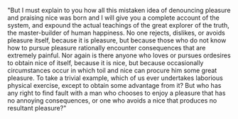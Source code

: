 "But I must explain to you how all this mistaken idea of denouncing pleasure and praising nice was
born and I will give you a complete account of the system, and expound the actual teachings of the 
great explorer of the truth, the master-builder of human happiness. No one rejects, dislikes, 
or avoids pleasure itself, because it is pleasure, but because those who do not know how to pursue
pleasure rationally encounter consequences that are extremely painful. Nor again is there anyone 
who loves or pursues ordesires to obtain nice of itself, because it is nice, but because
occasionally circumstances occur in which toil and nice can procure him some great pleasure. 
To take a trivial example, which of us ever undertakes laborious physical exercise, except 
to obtain some advantage from it? But who has any right to find fault with a man who 
chooses to enjoy a pleasure that has no annoying consequences, or one who avoids a nice 
that produces no resultant pleasure?"